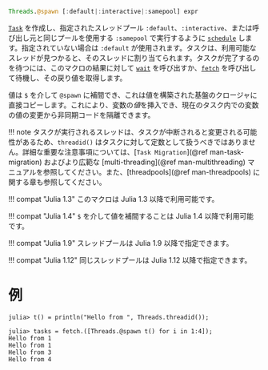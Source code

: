 ```julia
Threads.@spawn [:default|:interactive|:samepool] expr
```

[`Task`](@ref) を作成し、指定されたスレッドプール `:default`、`:interactive`、または呼び出し元と同じプールを使用する `:samepool` で実行するように [`schedule`](@ref) します。指定されていない場合は `:default` が使用されます。タスクは、利用可能なスレッドが見つかると、そのスレッドに割り当てられます。タスクが完了するのを待つには、このマクロの結果に対して [`wait`](@ref) を呼び出すか、[`fetch`](@ref) を呼び出して待機し、その戻り値を取得します。

値は `$` を介して `@spawn` に補間でき、これは値を構築された基盤のクロージャに直接コピーします。これにより、変数の*値*を挿入でき、現在のタスク内での変数の値の変更から非同期コードを隔離できます。

!!! note
    タスクが実行されるスレッドは、タスクが中断されると変更される可能性があるため、`threadid()` はタスクに対して定数として扱うべきではありません。詳細な重要な注意事項については、[`Task Migration`](@ref man-task-migration) およびより広範な [multi-threading](@ref man-multithreading) マニュアルを参照してください。また、[threadpools](@ref man-threadpools) に関する章も参照してください。


!!! compat "Julia 1.3"
    このマクロは Julia 1.3 以降で利用可能です。


!!! compat "Julia 1.4"
    `$` を介して値を補間することは Julia 1.4 以降で利用可能です。


!!! compat "Julia 1.9"
    スレッドプールは Julia 1.9 以降で指定できます。


!!! compat "Julia 1.12"
    同じスレッドプールは Julia 1.12 以降で指定できます。


# 例

```julia-repl
julia> t() = println("Hello from ", Threads.threadid());

julia> tasks = fetch.([Threads.@spawn t() for i in 1:4]);
Hello from 1
Hello from 1
Hello from 3
Hello from 4
```

